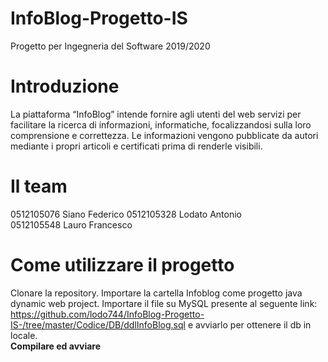 # InfoBlog-Progetto-IS
Progetto per Ingegneria del Software 2019/2020

# Introduzione
La piattaforma “InfoBlog” intende fornire agli utenti del web servizi per facilitare la ricerca di informazioni, informatiche, focalizzandosi sulla loro comprensione e correttezza. Le informazioni vengono pubblicate da autori mediante i propri articoli e certificati prima di renderle visibili.

# Il team
0512105076 Siano Federico
0512105328 Lodato Antonio	
0512105548 Lauro Francesco


# Come utilizzare il progetto
Clonare la repository.
Importare la cartella Infoblog come progetto java dynamic web project.
Importare il file su MySQL presente al seguente link: https://github.com/lodo744/InfoBlog-Progetto-IS-/tree/master/Codice/DB/ddlInfoBlog.sql e avviarlo per ottenere il db in locale.
<br><b>Compilare ed avviare</b>
